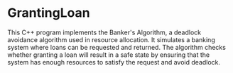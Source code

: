 # GrantingLoan
This C++ program implements the Banker's Algorithm, a deadlock avoidance algorithm used in resource allocation. It simulates a banking system where loans can be requested and returned. The algorithm checks whether granting a loan will result in a safe state by ensuring that the system has enough resources to satisfy the request and avoid deadlock.
